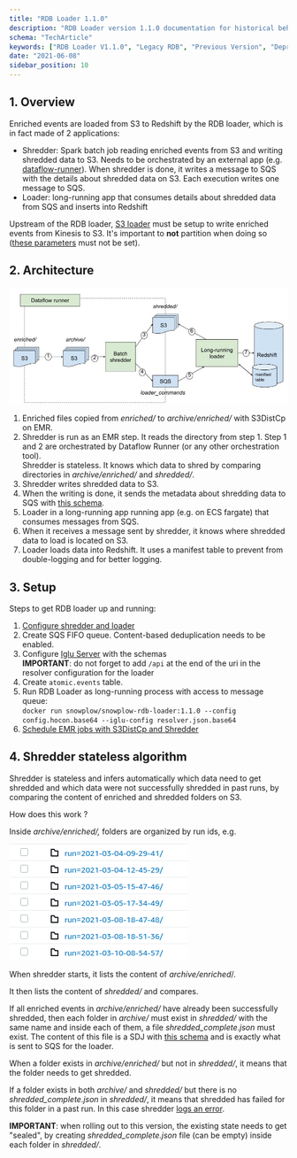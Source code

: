 ```yaml
---
title: "RDB Loader 1.1.0"
description: "RDB Loader version 1.1.0 documentation for historical behavioral data loading implementations."
schema: "TechArticle"
keywords: ["RDB Loader V1.1.0", "Legacy RDB", "Previous Version", "Deprecated Loader", "Legacy Version", "Old RDB"]
date: "2021-06-08"
sidebar_position: 10
---
```


## 1. Overview

Enriched events are loaded from S3 to Redshift by the RDB loader, which is in fact made of 2 applications:

- Shredder: Spark batch job reading enriched events from S3 and writing shredded data to S3. Needs to be orchestrated by an external app (e.g. [dataflow-runner](/docs/api-reference/dataflow-runner/index.md)). When shredder is done, it writes a message to SQS with the details about shredded data on S3. Each execution writes one message to SQS.
- Loader: long-running app that consumes details about shredded data from SQS and inserts into Redshift

Upstream of the RDB loader, [S3 loader](/docs/api-reference/loaders-storage-targets/s3-loader/index.md) must be setup to write enriched events from Kinesis to S3. It's important to **not** partition when doing so ([these parameters](https://github.com/snowplow/snowplow-s3-loader/blob/1.0.0/examples/config.hocon.sample#L92-L97) must not be set).

## 2. Architecture

![](images/architecture.png)

1. Enriched files copied from _enriched/_ to _archive/enriched/_ with S3DistCp on EMR.
2. Shredder is run as an EMR step. It reads the directory from step 1. 
    Step 1 and 2 are orchestrated by Dataflow Runner (or any other orchestration tool).  
    Shredder is stateless. It knows which data to shred by comparing directories in _archive/enriched/_ and _shredded/_.
3. Shredder writes shredded data to S3.
4. When the writing is done, it sends the metadata about shredding data to SQS with [this schema](https://github.com/snowplow/iglu-central/blob/master/schemas/com.snowplowanalytics.snowplow.storage/shredding_complete/jsonschema/1-0-0).
5. Loader in a long-running app running app (e.g. on ECS fargate) that consumes messages from SQS.
6. When it receives a message sent by shredder, it knows where shredded data to load is located on S3.
7. Loader loads data into Redshift. It uses a manifest table to prevent from double-logging and for better logging.

## 3. Setup

Steps to get RDB loader up and running:

1. [Configure shredder and loader](/docs/api-reference/loaders-storage-targets/snowplow-rdb-loader/previous-versions/snowplow-rdb-loader/configuration-reference/index.md)
2. Create SQS FIFO queue. Content-based deduplication needs to be enabled.
3. Configure [Iglu Server](/docs/api-reference/iglu/iglu-repositories/iglu-server/index.md) with the schemas  
    **IMPORTANT**: do not forget to add `/api` at the end of the uri in the resolver configuration for the loader
4. Create `atomic.events` table.
5. Run RDB Loader as long-running process with access to message queue:  
    `docker run snowplow/snowplow-rdb-loader:1.1.0 --config config.hocon.base64 --iglu-config resolver.json.base64`
6. [Schedule EMR jobs with S3DistCp and Shredder](/docs/api-reference/loaders-storage-targets/snowplow-rdb-loader/previous-versions/snowplow-rdb-loader/configuration-reference/index.md#dataflow-runner)

## 4. Shredder stateless algorithm

Shredder is stateless and infers automatically which data need to get shredded and which data were not successfully shredded in past runs, by comparing the content of enriched and shredded folders on S3.

How does this work ?

Inside _archive/enriched/,_ folders are organized by run ids, e.g.

![](images/ls.png)

When shredder starts, it lists the content of _archive/enriched_/.

It then lists the content of _shredded/_ and compares.

If all enriched events in _archive/enriched/_ have already been successfully shredded, then each folder in _archive/_ must exist in _shredded/_ with the same name and inside each of them, a file _shredded_complete.json_ must exist. The content of this file is a SDJ with [this schema](https://github.com/snowplow/iglu-central/blob/master/schemas/com.snowplowanalytics.snowplow.storage/shredding_complete/jsonschema/1-0-0) and is exactly what is sent to SQS for the loader.

When a folder exists in _archive/enriched/_ but not in _shredded/_, it means that the folder needs to get shredded.

If a folder exists in both _archive/_ and _shredded/_ but there is no _shredded_complete.json_ in _shredded/_, it means that shredded has failed for this folder in a past run. In this case shredder [logs an error](https://github.com/snowplow/snowplow-rdb-loader/blob/1.0.0/modules/shredder/src/main/scala/com/snowplowanalytics/snowplow/rdbloader/shredder/batch/ShredJob.scala#L224).

**IMPORTANT**: when rolling out to this version, the existing state needs to get "sealed", by creating _shredded_complete.json_ file (can be empty) inside each folder in _shredded/_.

